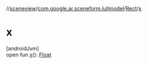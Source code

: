 //[sceneview](../../../index.md)/[com.google.ar.sceneform.lullmodel](../index.md)/[Rect](index.md)/[x](x.md)

# x

[androidJvm]\
open fun [x](x.md)(): [Float](https://kotlinlang.org/api/latest/jvm/stdlib/kotlin/-float/index.html)
